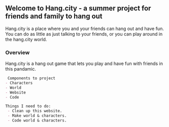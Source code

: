 <!-- # Text 1

## Text 2

### Text 3

- Bulleted
- List

1. Numbered
2. List

**Bold**

_Italic_ 

`Code` text

[Link](https://hang.city)

![Image](https://hang.city/image.png) -->

## Welcome to Hang.city - a summer project for friends and family to hang out

Hang.city is a place where you and your friends can hang out and have fun. You can do as little as just talking to your friends, or you can play around in the hang.city world. 
<!-- You can use the [editor on GitHub](https://github.com/superbluenova/hang-city-web/edit/main/README.md) to maintain and preview the content for your website in Markdown files. -->

<!-- Whenever you commit to this repository, GitHub Pages will run [Jekyll](https://jekyllrb.com/) to rebuild the pages in your site, from the content in your Markdown files.
 -->

### Overview

Hang.city is a hang out game that lets you play and have fun with friends in this pandamic. 
<!-- Markdown is a lightweight and easy-to-use syntax for styling your writing. It includes conventions for -->

```markdown
 Components to project
- Characters
- World
- Website
- Code

Things I need to do:
 - Clean up this website.
 - Make world & characters.
 - Code world & characters.

```

<!-- For more details see [GitHub Flavored Markdown](https://guides.github.com/features/mastering-markdown/).
 -->
<!-- ### Jakyll Themes -->

<!-- Your Pages site will use the layout and styles from the Jekyll theme you have selected in your [repository settings](https://github.com/superbluenova/hang-city-web/settings/pages). The name of this theme is saved in the Jekyll `_config.yml` configuration file.

### Support or Contact

Having trouble with Pages? Check out our [documentation](https://docs.github.com/categories/github-pages-basics/) or [contact support](https://support.github.com/contact) and we’ll help you sort it out. -->
